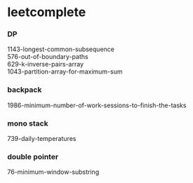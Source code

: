 # leetcomplete

### DP
1143-longest-common-subsequence  
576-out-of-boundary-paths  
629-k-inverse-pairs-array  
1043-partition-array-for-maximum-sum  



### backpack
1986-minimum-number-of-work-sessions-to-finish-the-tasks

### mono stack
739-daily-temperatures  

### double pointer
76-minimum-window-substring  


